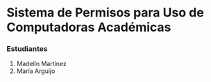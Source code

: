 <h1>Sistema de Permisos para Uso de Computadoras Académicas</h1>
<h3>Estudiantes</h3>
<ol>
  <li>Madelin Martínez</li>
  <li>María Arguijo</li>
</ol>
